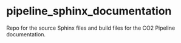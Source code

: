 # pipeline_sphinx_documentation
Repo for the source Sphinx files and build files for the CO2 Pipeline documentation. 

